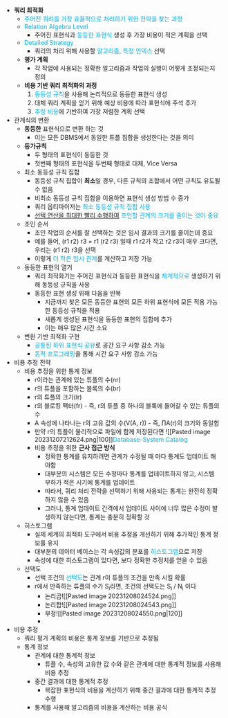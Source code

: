 - **쿼리 최적화**
	- <font color="#00b0f0">주어진 쿼리를 가장 효율적으로 처리하기 위한 전략을 찾는 과정</font>
	- <font color="#00b0f0">Relation Algebra Level</font>
		- 주어진 표현식과 <font color="#00b0f0">동등한 표현식</font> 생성 후 가장 비용이 적은 계획을 선택
	- <font color="#00b0f0">Detailed Strategy</font>
		- 쿼리의 처리 위해 사용할 <font color="#00b0f0">알고리즘, 특정 인덱스</font> 선택
	- **평가 계획**
		- 각 작업에 사용되는 정확한 알고리즘과 작업의 실행이 어떻게 조정되는지 정의
	- **비용 기반 쿼리 최적화의 과정**
		1. <font color="#00b0f0">동등성 규칙</font>을 사용해 논리적으로 동등한 표현식 생성
		2. 대체 쿼리 계획을 얻기 위해 예상 비용에 따라 표현식에 주석 추가
		3. <font color="#00b0f0">추정 비용</font>에 기반하여 가장 저렴한 계획 선택
- 관계식의 변환
	- **동등한** 표현식으로 변환 하는 것
		- 이는 모든 DBMS에서 동일한 튜플 집합을 생성한다는 것을 의미
	- **등가규칙** 
		- 두 형태의 표현식이 동등한 것
		- 첫번째 형태의 표현식을 두번째 형태로 대체, Vice Versa 
	- 최소 동등성 규칙 집합
		- 동등성 규칙 집합이 **최소**일 경우, 다른 규칙의 조합에서 어떤 규칙도 유도될 수 없음
		- 비최소 동등성 규칙 집합을 이용하면 표현식 생성 방법 수 증가
		- 쿼리 옵티마이저는 <font color="#00b0f0">최소 동등성 규칙 집합 사용</font>
		- <u>선택 연산을 최대한 빨리 수행하여</u> <font color="#00b0f0">조인할 관계의 크기를 줄이는 것이 중요</font>
	- 조인 순서
		- 조인 작업의 순서를 잘 선택하는 것은 임시 결과의 크기를 줄이는데 중요
		- 예를 들어, (r1 r2) r3 = r1 (r2 r3) 일때 r1 r2가 작고 r2 r3이 매우 크다면, 우리는 (r1 r2) r3을 선택
		- 이렇게 <font color="#00b0f0">더 작은 임시 관계</font>를 계산하고 저장 가능
	- 동등한 표현의 열거
		- 쿼리 최적화기는 주어진 표현식과 동등한 표현식을 <font color="#00b0f0">체계적으로</font> 생성하기 위해 동등성 규칙을 사용
		- 동등한 표현 생성 위해 다음을 반복
			- 지금까지 찾은 모든 동등한 표현의 모든 하위 표현식에 모든 적용 가능한 동등성 규칙을 적용
			- 새롭게 생성된 표현식을 동등한 표현의 집합에 추가
			- 이는 매우 많은 시간 소요 
	- 변환 기반 최적화 구현
		- <font color="#00b0f0">공통된 하위 표현식 공유</font>로 공간 요구 사항 감소 가능
		- <font color="#00b0f0">동적 프로그래밍</font>을 통해 시간 요구 사항 감소 가능
- 비용 추정 전략
	- 비용 추정을 위한 통계 정보
		- r이라는 관계에 있는 튜플의 수(nr)
		- r의 튜플을 포함하는 블록의 수(br)
		- r의 튜플의 크기(lr)
		- r의 블로킹 팩터(fr) - 즉, r의 튜플 중 하나의 블록에 들어갈 수 있는 튜플의 수
		- A 속성에 나타나는 r의 고유 값의 수(V(A, r)) - 즉, ∏A(r)의 크기와 동일함
		- 만약 r의 튜플이 물리적으로 파일에 함께 저장된다면
		  ![[Pasted image 20231207212624.png|100]]<font color="#00b0f0">Database-System Catalog</font>
		- 비용 추정을 위한 **근사 접근 방식**
			- 정확한 통계를 유지하려면 관계가 수정될 때 마다 통계도 업데이트 해야함
			- 대부분의 시스템은 모든 수정마다 통계를 업데이트하지 않고, 시스템 부하가 적은 시기에 통계를 업데이트
			- 따라서, 쿼리 처리 전략을 선택하기 위해 사용되는 통계는 완전히 정확하지 않을 수 있음
			- 그러나, 통계 업데이트 간격에서 업데이트 사이에 너무 많은 수정이 발생하지 않는다면, 통계는 충분히 정확할 것
	- 히스토그램
		- 실제 세계의 최적화 도구에서 비용 추정을 개선하기 위해 추가적인 통계 정보를 유지
		- 대부분의 데이터 베이스는 각 속성값의 분포를 <font color="#00b0f0">히스토그램</font>으로 저장
		- 속성에 대한 히스토그램이 있다면, 보다 정확한 추정치를 얻을 수 있음
	- 선택도
		- 선택 조건의 <font color="#00b0f0">선택도</font>는 관계 r이 튜플의 조건을 만족 시킬 확률
		- r에서 만족하는 튜플의 수가 S<sub>i</sub>라면, 조건의 선택도는 S<sub>i</sub> / N<sub>i</sub> 이다
			- 논리곱![[Pasted image 20231208024524.png]]
			- 논리합![[Pasted image 20231208024543.png]]
			- 부정![[Pasted image 20231208024550.png|120]]
			- 
- 비용 추정
	- 쿼리 평가 계획의 비용은 통계 정보를 기반으로 추정됨
	- 통계 정보
		- 관계에 대한 통계적 정보
			- 튜플 수, 속성의 고유한 값 수와 같은 관계에 대한 통계적 정보를 사용해 비용 추정
		- 중간 결과에 대한 통계적 추정
			- 복잡한 표현식의 비용을 계산하기 위해 중간 결과에 대한 통계적 추정 수행
		- 통계를 사용해 알고리즘의 비용을 계산하는 비용 공식